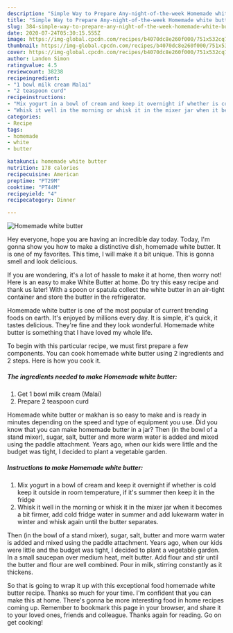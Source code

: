 ```yaml
---
description: "Simple Way to Prepare Any-night-of-the-week Homemade white butter"
title: "Simple Way to Prepare Any-night-of-the-week Homemade white butter"
slug: 384-simple-way-to-prepare-any-night-of-the-week-homemade-white-butter
date: 2020-07-24T05:30:15.555Z
image: https://img-global.cpcdn.com/recipes/b4070dc8e260f000/751x532cq70/homemade-white-butter-recipe-main-photo.jpg
thumbnail: https://img-global.cpcdn.com/recipes/b4070dc8e260f000/751x532cq70/homemade-white-butter-recipe-main-photo.jpg
cover: https://img-global.cpcdn.com/recipes/b4070dc8e260f000/751x532cq70/homemade-white-butter-recipe-main-photo.jpg
author: Landon Simon
ratingvalue: 4.5
reviewcount: 38238
recipeingredient:
- "1 bowl milk cream Malai"
- "2 teaspoon curd"
recipeinstructions:
- "Mix yogurt in a bowl of cream and keep it overnight if whether is cold keep it outside in room temperature, if it&#39;s summer then keep it in the fridge"
- "Whisk it well in the morning or whisk it in the mixer jar when it becomes a bit firmer, add cold fridge water in summer and add lukewarm water in winter and whisk again until the butter separates."
categories:
- Recipe
tags:
- homemade
- white
- butter

katakunci: homemade white butter 
nutrition: 178 calories
recipecuisine: American
preptime: "PT29M"
cooktime: "PT44M"
recipeyield: "4"
recipecategory: Dinner

---
```



![Homemade white butter](https://img-global.cpcdn.com/recipes/b4070dc8e260f000/751x532cq70/homemade-white-butter-recipe-main-photo.jpg)

Hey everyone, hope you are having an incredible day today. Today, I'm gonna show you how to make a distinctive dish, homemade white butter. It is one of my favorites. This time, I will make it a bit unique. This is gonna smell and look delicious.

If you are wondering, it&#39;s a lot of hassle to make it at home, then worry not! Here is an easy to make White Butter at home. Do try this easy recipe and thank us later! With a spoon or spatula collect the white butter in an air-tight container and store the butter in the refrigerator.

Homemade white butter is one of the most popular of current trending foods on earth. It's enjoyed by millions every day. It is simple, it's quick, it tastes delicious. They're fine and they look wonderful. Homemade white butter is something that I have loved my whole life.


To begin with this particular recipe, we must first prepare a few components. You can cook homemade white butter using 2 ingredients and 2 steps. Here is how you cook it.

<!--inarticleads1-->

##### The ingredients needed to make Homemade white butter:

1. Get 1 bowl milk cream (Malai)
1. Prepare 2 teaspoon curd


Homemade white butter or makhan is so easy to make and is ready in minutes depending on the speed and type of equipment you use. Did you know that you can make homemade butter in a jar? Then (in the bowl of a stand mixer), sugar, salt, butter and more warm water is added and mixed using the paddle attachment. Years ago, when our kids were little and the budget was tight, I decided to plant a vegetable garden. 

<!--inarticleads2-->

##### Instructions to make Homemade white butter:

1. Mix yogurt in a bowl of cream and keep it overnight if whether is cold keep it outside in room temperature, if it&#39;s summer then keep it in the fridge
1. Whisk it well in the morning or whisk it in the mixer jar when it becomes a bit firmer, add cold fridge water in summer and add lukewarm water in winter and whisk again until the butter separates.


Then (in the bowl of a stand mixer), sugar, salt, butter and more warm water is added and mixed using the paddle attachment. Years ago, when our kids were little and the budget was tight, I decided to plant a vegetable garden. In a small saucepan over medium heat, melt butter. Add flour and stir until the butter and flour are well combined. Pour in milk, stirring constantly as it thickens. 

So that is going to wrap it up with this exceptional food homemade white butter recipe. Thanks so much for your time. I'm confident that you can make this at home. There's gonna be more interesting food in home recipes coming up. Remember to bookmark this page in your browser, and share it to your loved ones, friends and colleague. Thanks again for reading. Go on get cooking!
